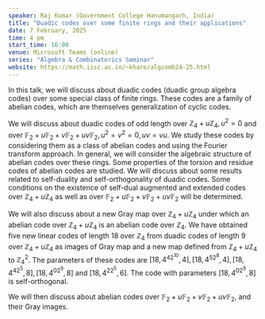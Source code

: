 ```yaml
---
speaker: Raj Kumar (Government College Hanumangarh, India)
title: "Duadic codes over some finite rings and their applications"
date: 7 February, 2025
time: 4 pm
start_time: 16:00
venue: Microsoft Teams (online)
series: "Algebra & Combinatorics Seminar"
website: https://math.iisc.ac.in/~khare/algcomb24-25.html
---
```


In this talk, we will discuss about duadic codes (duadic group algebra
codes) over some special class of finite rings.  These codes are a family
of abelian codes, which are themselves generalization of cyclic
codes.

We will discuss about duadic codes of odd length over
$\mathbb{Z}_4+u\mathbb{Z}_4,  u^2=0$ and over
$\mathbb{F}_2+u\mathbb{F}_2+v\mathbb{F}_2+uv\mathbb{F}_2, u^2=v^2=0,
uv=vu$.  We study these codes by considering them as a class of abelian
codes and using the Fourier transform approach. In general, we will
consider the algebraic structure of abelian codes over these rings.  Some
properties of the torsion and residue codes of abelian codes are studied.
We will discuss about some results related to self-duality and
self-orthogonality of duadic codes.  Some conditions on the existence of
self-dual augmented and extended codes over $\mathbb{Z}_4+u\mathbb{Z}_4$
as well as over $\mathbb{F}_2+u\mathbb{F}_2+v\mathbb{F}_2+uv\mathbb{F}_2$
will be determined.

We will also discuss about a new Gray map over
$\mathbb{Z}_4+u\mathbb{Z}_4$ under which an abelian code over
$\mathbb{Z}_4+u\mathbb{Z}_4$ is an abelian code over $\mathbb{Z}_4$. We
have obtained five new linear codes of length $18$ over $\mathbb{Z}_4$
from duadic codes of length $9$ over $\mathbb{Z}_4+u\mathbb{Z}_4$ as
images of Gray map and a new map defined from
$\mathbb{Z}_4+u\mathbb{Z}_4$ to $\mathbb{Z}_4^2$. The parameters of these
codes are $[18, 4^42^{10}, 4], [18, 4^52^8, 4], [18, 4^42^5, 8], [18,
4^02^9, 8]$ and $[18, 4^22^5, 6]$. The code with parameters $[18, 4^02^9,
8]$ is self-orthogonal.

We will then discuss about abelian codes over
$\mathbb{F}_2+u\mathbb{F}_2+v\mathbb{F}_2+uv\mathbb{F}_2$, and their Gray
images.
